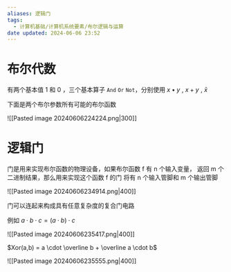 ```yaml
---
aliases: 逻辑门
tags:
  - 计算机基础/计算机系统要素/布尔逻辑与运算
date updated: 2024-06-06 23:52
---
```


# 布尔代数

有两个基本值 1 和 0 ，三个基本算子 `And` `Or` `Not`，分别使用 $x \bullet y$ , $x + y$ , $\bar{x}$

下面是两个布尔参数所有可能的布尔函数

![[Pasted image 20240606224224.png|300]]

# 逻辑门

门是用来实现布尔函数的物理设备，如果布尔函数 f 有 n 个输入变量， 返回 m 个二进制结果，那么用来实现这个函数 f 的门 将有 n 个输入管脚和 m 个输出管脚

![[Pasted image 20240606234914.png|400]]


门可以连起来构成具有任意复杂度的复合门电路

例如  $a \cdot b \cdot c =  (a \cdot b) \cdot c$

![[Pasted image 20240606235417.png|400]]


$Xor(a,b) = a \cdot \overline b +  \overline a \cdot b$

![[Pasted image 20240606235555.png|400]]